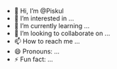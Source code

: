- 👋 Hi, I’m @Piskul
- 👀 I’m interested in ...
- 🌱 I’m currently learning ...
- 💞️ I’m looking to collaborate on ...
- 📫 How to reach me ...
- 😄 Pronouns: ...
- ⚡ Fun fact: ...

<!---
Piskul/Piskul is a ✨ special ✨ repository because its `README.md` (this file) appears on your GitHub profile.
You can click the Preview link to take a look at your changes.
--->

